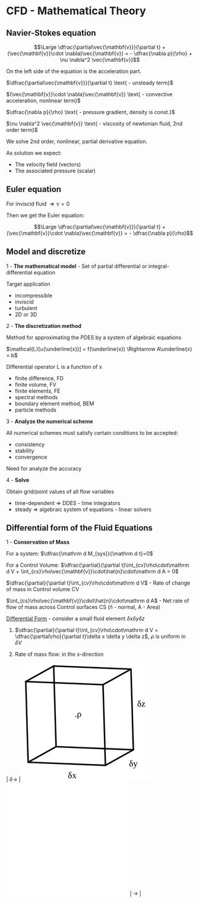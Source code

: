 # CFD - Mathematical Theory

## Navier-Stokes equation

 $$\Large \dfrac{\partial\vec{\mathbf{v}}}{\partial t} + (\vec{\mathbf{v}}\cdot \nabla)\vec{\mathbf{v}} = - \dfrac{\nabla p}{\rho} + \nu \nabla^2 \vec{\mathbf{v}}$$

On the left side of the equation is the acceleration part.

$\dfrac{\partial\vec{\mathbf{v}}}{\partial t} \text{ - unsteady term}$

$(\vec{\mathbf{v}}\cdot \nabla)\vec{\mathbf{v}} \text{ - convective acceleration, nonlinear term}$

$\dfrac{\nabla p}{\rho} \text{ - pressure gradient, density is const.}$

$\nu \nabla^2 \vec{\mathbf{v}} \text{ - viscosity of newtonian fluid, 2nd order term}$

We solve 2nd order, nonlinear, partial derivative equation.

As solution we expect:

 - The velocity field (vectors)
 - The associated pressure (scalar)

## Euler equation

For inviscid fluid  $\Rightarrow \nu = 0$

Then we get  the Euler equation:

$$\Large \dfrac{\partial\vec{\mathbf{v}}}{\partial t} + (\vec{\mathbf{v}}\cdot \nabla)\vec{\mathbf{v}} = - \dfrac{\nabla p}{\rho}$$

## Model and discretize

1 - __The mathematical model__ - Set of partial differential or integral-differential equation

Target application

- incompressible
- inviscid
- turbulent
- 2D or 3D

2 - __The discretization method__

Method for approximating the PDES by a system of algebraic equations

$\mathcal{L}[u(\underline{x})] = f(\underline{x}) \Rightarrow A\underline{x} = b$

Differential operator L is a function of x

- finite difference, FD
- finite volume, FV
- finite elements, FE
- spectral methods
- boundary element method, BEM
- particle methods

3 - __Analyze the numerical scheme__

All numerical schemes must satisfy certain conditions to be accepted:

- consistency
- stability
- convergence

Need for analyze the accuracy

4 - __Solve__

Obtain grid/point values of all flow variables

- time-dependent $\Rightarrow$ DDES - time integrators
- steady $\Rightarrow$ algebraic system of equations - linear solvers

## Differential form of the Fluid Equations

1 - __Conservation of Mass__

For a system: $\dfrac{\mathrm d M_{sys}}{\mathrm d t}=0$

For a Control Volume: $\dfrac{\partial}{\partial t}\int_{cv}\rho\cdot\mathrm d V + \int_{cs}\rho\vec{\mathbf{v}}\cdot\hat{n}\cdot\mathrm d A = 0$

$\dfrac{\partial}{\partial t}\int_{cv}\rho\cdot\mathrm d V$ - Rate of change of mass in Control volume CV

$\int_{cs}\rho\vec{\mathbf{v}}\cdot\hat{n}\cdot\mathrm d A$ - Net rate of flow of mass across Control surfaces CS ($\hat{n}$ - normal, A - Area)

<u>Differential Form</u> - consider a small fluid element $\delta x \delta y \delta z$

1. $\dfrac{\partial}{\partial t}\int_{cv}\rho\cdot\mathrm d V = \dfrac{\partial\rho}{\partial t}\delta x \delta y \delta z$, $\rho$ is uniform in $\delta V$

2. Rate of mass flow: in the x-direction

| $\delta \rightarrow$ | ![image1](./images/1.svg)![image1](./images/1_w.svg) | $\rightarrow$ |
